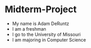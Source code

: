 # Midterm-Project
- My name is Adam DeRuntz
- I am a freshman 
- I go to the University of Missouri
- I am majoring in Computer Science 
